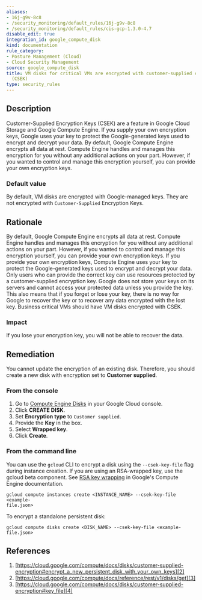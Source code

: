 ```yaml
---
aliases:
- 16j-g9v-8c8
- /security_monitoring/default_rules/16j-g9v-8c8
- /security_monitoring/default_rules/cis-gcp-1.3.0-4.7
disable_edit: true
integration_id: google_compute_disk
kind: documentation
rule_category:
- Posture Management (Cloud)
- Cloud Security Management
source: google_compute_disk
title: VM disks for critical VMs are encrypted with customer-supplied encryption keys
  (CSEK)
type: security_rules
---
```


## Description
Customer-Supplied Encryption Keys (CSEK) are a feature in Google Cloud Storage and
Google Compute Engine. If you supply your own encryption keys, Google uses your key to
protect the Google-generated keys used to encrypt and decrypt your data. By default,
Google Compute Engine encrypts all data at rest. Compute Engine handles and manages
this encryption for you without any additional actions on your part. However, if you
wanted to control and manage this encryption yourself, you can provide your own
encryption keys.

### Default value
By default, VM disks are encrypted with Google-managed keys. They are not encrypted
with `Customer-Supplied` Encryption Keys.

## Rationale
By default, Google Compute Engine encrypts all data at rest. Compute Engine handles and
manages this encryption for you without any additional actions on your part. However, if
you wanted to control and manage this encryption yourself, you can provide your own
encryption keys.
If you provide your own encryption keys, Compute Engine uses your key to protect the
Google-generated keys used to encrypt and decrypt your data. Only users who can provide
the correct key can use resources protected by a customer-supplied encryption key.
Google does not store your keys on its servers and cannot access your protected data
unless you provide the key. This also means that if you forget or lose your key, there is no
way for Google to recover the key or to recover any data encrypted with the lost key.
Business critical VMs should have VM disks encrypted with CSEK.

### Impact
If you lose your encryption key, you will not be able to recover the data.

## Remediation
You cannot update the encryption of an existing disk. Therefore, you
should create a new disk with encryption set to **Customer supplied**.

### From the console 
1. Go to [Compute Engine Disks][1] in your Google Cloud console.
2. Click **CREATE DISK**.
3. Set **Encryption type** to `Customer supplied`.
4. Provide the **Key** in the box.
5. Select **Wrapped key**.
6. Click **Create**.

### From the command line
You can use the `gcloud` CLI to encrypt a disk using the `--csek-key-file` flag during instance
creation. If you are using an RSA-wrapped key, use the gcloud beta component. See [RSA key wrapping][5] in Google's Compute Engine documentation.
```
gcloud compute instances create <INSTANCE_NAME> --csek-key-file <example-
file.json>
```

To encrypt a standalone persistent disk:
```
gcloud compute disks create <DISK_NAME> --csek-key-file <example-file.json>
```

## References
1. [https://cloud.google.com/compute/docs/disks/customer-supplied-encryption#encrypt_a_new_persistent_disk_with_your_own_keys][2]
2. [https://cloud.google.com/compute/docs/reference/rest/v1/disks/get][3]
3. [https://cloud.google.com/compute/docs/disks/customer-supplied-encryption#key_file][4]

[1]: https://console.cloud.google.com/compute/disks
[2]: https://cloud.google.com/compute/docs/disks/customer-supplied-encryption#encrypt_a_new_persistent_disk_with_your_own_keys
[3]: https://cloud.google.com/compute/docs/reference/rest/v1/disks/get
[4]: https://cloud.google.com/compute/docs/disks/customer-supplied-encryption#key_file
[5]: https://cloud.google.com/compute/docs/disks/customer-supplied-encryption#rsa-encryption
